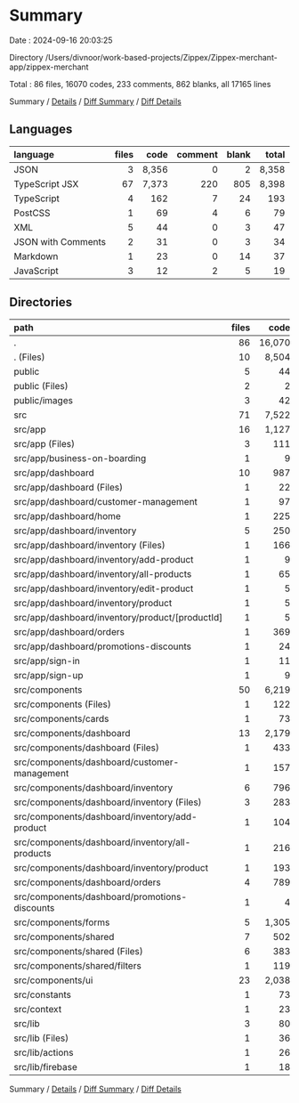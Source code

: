 # Summary

Date : 2024-09-16 20:03:25

Directory /Users/divnoor/work-based-projects/Zippex/Zippex-merchant-app/zippex-merchant

Total : 86 files,  16070 codes, 233 comments, 862 blanks, all 17165 lines

Summary / [Details](details.md) / [Diff Summary](diff.md) / [Diff Details](diff-details.md)

## Languages
| language | files | code | comment | blank | total |
| :--- | ---: | ---: | ---: | ---: | ---: |
| JSON | 3 | 8,356 | 0 | 2 | 8,358 |
| TypeScript JSX | 67 | 7,373 | 220 | 805 | 8,398 |
| TypeScript | 4 | 162 | 7 | 24 | 193 |
| PostCSS | 1 | 69 | 4 | 6 | 79 |
| XML | 5 | 44 | 0 | 3 | 47 |
| JSON with Comments | 2 | 31 | 0 | 3 | 34 |
| Markdown | 1 | 23 | 0 | 14 | 37 |
| JavaScript | 3 | 12 | 2 | 5 | 19 |

## Directories
| path | files | code | comment | blank | total |
| :--- | ---: | ---: | ---: | ---: | ---: |
| . | 86 | 16,070 | 233 | 862 | 17,165 |
| . (Files) | 10 | 8,504 | 2 | 29 | 8,535 |
| public | 5 | 44 | 0 | 3 | 47 |
| public (Files) | 2 | 2 | 0 | 0 | 2 |
| public/images | 3 | 42 | 0 | 3 | 45 |
| src | 71 | 7,522 | 231 | 830 | 8,583 |
| src/app | 16 | 1,127 | 79 | 165 | 1,371 |
| src/app (Files) | 3 | 111 | 4 | 15 | 130 |
| src/app/business-on-boarding | 1 | 9 | 9 | 4 | 22 |
| src/app/dashboard | 10 | 987 | 66 | 140 | 1,193 |
| src/app/dashboard (Files) | 1 | 22 | 2 | 6 | 30 |
| src/app/dashboard/customer-management | 1 | 97 | 3 | 19 | 119 |
| src/app/dashboard/home | 1 | 225 | 16 | 15 | 256 |
| src/app/dashboard/inventory | 5 | 250 | 27 | 38 | 315 |
| src/app/dashboard/inventory (Files) | 1 | 166 | 9 | 17 | 192 |
| src/app/dashboard/inventory/add-product | 1 | 9 | 0 | 3 | 12 |
| src/app/dashboard/inventory/all-products | 1 | 65 | 18 | 12 | 95 |
| src/app/dashboard/inventory/edit-product | 1 | 5 | 0 | 3 | 8 |
| src/app/dashboard/inventory/product | 1 | 5 | 0 | 3 | 8 |
| src/app/dashboard/inventory/product/[productId] | 1 | 5 | 0 | 3 | 8 |
| src/app/dashboard/orders | 1 | 369 | 17 | 57 | 443 |
| src/app/dashboard/promotions-discounts | 1 | 24 | 1 | 5 | 30 |
| src/app/sign-in | 1 | 11 | 0 | 3 | 14 |
| src/app/sign-up | 1 | 9 | 0 | 3 | 12 |
| src/components | 50 | 6,219 | 145 | 636 | 7,000 |
| src/components (Files) | 1 | 122 | 6 | 19 | 147 |
| src/components/cards | 1 | 73 | 0 | 8 | 81 |
| src/components/dashboard | 13 | 2,179 | 85 | 180 | 2,444 |
| src/components/dashboard (Files) | 1 | 433 | 22 | 33 | 488 |
| src/components/dashboard/customer-management | 1 | 157 | 2 | 9 | 168 |
| src/components/dashboard/inventory | 6 | 796 | 25 | 65 | 886 |
| src/components/dashboard/inventory (Files) | 3 | 283 | 3 | 24 | 310 |
| src/components/dashboard/inventory/add-product | 1 | 104 | 3 | 11 | 118 |
| src/components/dashboard/inventory/all-products | 1 | 216 | 7 | 17 | 240 |
| src/components/dashboard/inventory/product | 1 | 193 | 12 | 13 | 218 |
| src/components/dashboard/orders | 4 | 789 | 36 | 71 | 896 |
| src/components/dashboard/promotions-discounts | 1 | 4 | 0 | 2 | 6 |
| src/components/forms | 5 | 1,305 | 48 | 113 | 1,466 |
| src/components/shared | 7 | 502 | 4 | 47 | 553 |
| src/components/shared (Files) | 6 | 383 | 4 | 39 | 426 |
| src/components/shared/filters | 1 | 119 | 0 | 8 | 127 |
| src/components/ui | 23 | 2,038 | 2 | 269 | 2,309 |
| src/constants | 1 | 73 | 0 | 3 | 76 |
| src/context | 1 | 23 | 0 | 7 | 30 |
| src/lib | 3 | 80 | 7 | 19 | 106 |
| src/lib (Files) | 1 | 36 | 0 | 6 | 42 |
| src/lib/actions | 1 | 26 | 3 | 8 | 37 |
| src/lib/firebase | 1 | 18 | 4 | 5 | 27 |

Summary / [Details](details.md) / [Diff Summary](diff.md) / [Diff Details](diff-details.md)
